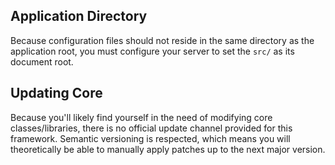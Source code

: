 ## Application Directory
Because configuration files should not reside in the same directory as the application root, you must configure your server to set the `src/` as its document root.  

## Updating Core
Because you'll likely find yourself in the need of modifying core classes/libraries, there is no official update channel provided for this framework.
Semantic versioning is respected, which means you will theoretically be able to manually apply patches up to the next major version.  